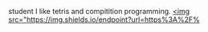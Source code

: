 student 
I like tetris and compitition programming.
<a href="https://atcoder.jp/users/zuba" target="_blank" title="zuba"><img src="https://img.shields.io/endpoint?url=https%3A%2F%
